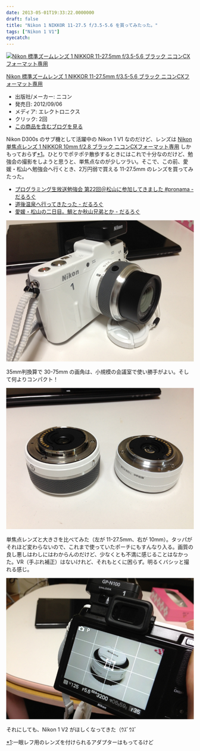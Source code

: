 ```yaml
---
date: 2013-05-01T19:33:22.0000000
draft: false
title: "Nikon 1 NIKKOR 11-27.5 f/3.5-5.6 を買ってみたった。"
tags: ["Nikon 1 V1"]
eyecatch: 
---
```

<p><div class="hatena-asin-detail"><a href="http://www.amazon.co.jp/exec/obidos/ASIN/B008V62S7I/bestylesnet-22/"><img src="https://images-fe.ssl-images-amazon.com/images/I/31kYz7PA22L._SL160_.jpg" class="hatena-asin-detail-image" alt="Nikon 標準ズームレンズ 1 NIKKOR 11-27.5mm f/3.5-5.6 ブラック ニコンCXフォーマット専用" title="Nikon 標準ズームレンズ 1 NIKKOR 11-27.5mm f/3.5-5.6 ブラック ニコンCXフォーマット専用"></a><div class="hatena-asin-detail-info"><p class="hatena-asin-detail-title"><a href="http://www.amazon.co.jp/exec/obidos/ASIN/B008V62S7I/bestylesnet-22/">Nikon 標準ズームレンズ 1 NIKKOR 11-27.5mm f/3.5-5.6 ブラック ニコンCXフォーマット専用</a></p><ul><li><span class="hatena-asin-detail-label">出版社/メーカー:</span> ニコン</li><li><span class="hatena-asin-detail-label">発売日:</span> 2012/09/06</li><li><span class="hatena-asin-detail-label">メディア:</span> エレクトロニクス</li><li> <span class="hatena-asin-detail-label">クリック</span>: 2回</li><li><a href="http://d.hatena.ne.jp/asin/B008V62S7I/bestylesnet-22" target="_blank">この商品を含むブログを見る</a></li></ul></div><div class="hatena-asin-detail-foot"></div></div></p><p>Nikon D300s のサブ機として活躍中の Nikon 1 V1 なのだけど、レンズは <a href="http://d.hatena.ne.jp/asin/B005OD1CDM/bestylesnet-22">Nikon 単焦点レンズ 1 NIKKOR 10mm f/2.8 ブラック ニコンCXフォーマット専用</a> しかもっておらず<a href="#f-0358a1a9" name="fn-0358a1a9" title="一眼レフ用のレンズを付けられるアダプターはもってるけど">*1</a>。ひとりでポテポテ散歩するときにはこれで十分なのだけど、勉強会の撮影をしようと思うと、単焦点なのが少しツラい。そこで、この前、愛媛・松山へ勉強会へ行くとき、2万円弱で買える 11-27.5mm のレンズを買ってみたった。</p>

<ul>
<li><a href="https://blog.daruyanagi.jp/entry/2013/04/03/072017">&#x30D7;&#x30ED;&#x30B0;&#x30E9;&#x30DF;&#x30F3;&#x30B0;&#x751F;&#x653E;&#x9001;&#x52C9;&#x5F37;&#x4F1A; &#x7B2C;22&#x56DE;&#xFF20;&#x677E;&#x5C71;&#x306B;&#x53C2;&#x52A0;&#x3057;&#x3066;&#x304D;&#x307E;&#x3057;&#x305F; #pronama - &#x3060;&#x308B;&#x308D;&#x3050;</a></li>
<li><a href="https://blog.daruyanagi.jp/entry/2013/04/03/080959">&#x9053;&#x5F8C;&#x6E29;&#x6CC9;&#x3078;&#x884C;&#x3063;&#x3066;&#x304D;&#x305F;&#x3063;&#x305F; - &#x3060;&#x308B;&#x308D;&#x3050;</a></li>
<li><a href="https://blog.daruyanagi.jp/entry/2013/04/04/095736">&#x611B;&#x5A9B;&#x30FB;&#x677E;&#x5C71;&#x306E;&#x4E8C;&#x65E5;&#x76EE;&#x3002;&#x9BDB;&#x3068;&#x304B;&#x79CB;&#x5C71;&#x5144;&#x5F1F;&#x3068;&#x304B; - &#x3060;&#x308B;&#x308D;&#x3050;</a></li>
</ul><p><span itemscope itemtype="http://schema.org/Photograph"><img src="20130501190621.jpg" alt="f:id:daruyanagi:20130501190621j:plain" title="f:id:daruyanagi:20130501190621j:plain" class="hatena-fotolife" itemprop="image"></span></p><p>35mm判換算で 30-75mm の画角は、小規模の会議室で使い勝手がよい。そして何よりコンパクト！</p>
<p><span itemscope itemtype="http://schema.org/Photograph"><img src="20130501190346.jpg" alt="f:id:daruyanagi:20130501190346j:plain" title="f:id:daruyanagi:20130501190346j:plain" class="hatena-fotolife" itemprop="image"></span></p><p>単焦点レンズと大きさを比べてみた（左が 11-27.5mm、右が 10mm）。タッパがそれほど変わらないので、これまで使っていたポーチにもすんなり入る。画質の良し悪しはわしにはわからんのだけど、少なくとも不満に感じることはなかった。VR（手ぶれ補正）はないけれど、それもとくに困らず。明るくバシッと撮れる感じ。</p><p><span itemscope itemtype="http://schema.org/Photograph"><img src="20130501190605.jpg" alt="f:id:daruyanagi:20130501190605j:plain" title="f:id:daruyanagi:20130501190605j:plain" class="hatena-fotolife" itemprop="image"></span></p><p>それにしても、Nikon 1 V2 がほしくなってきた（ｳｽﾞｳｽﾞ</p>
<div class="footnote">
<p class="footnote"><a href="#fn-0358a1a9" name="f-0358a1a9" class="footnote-number">*1</a><span class="footnote-delimiter">:</span><span class="footnote-text">一眼レフ用のレンズを付けられるアダプターはもってるけど</span></p>
</div>